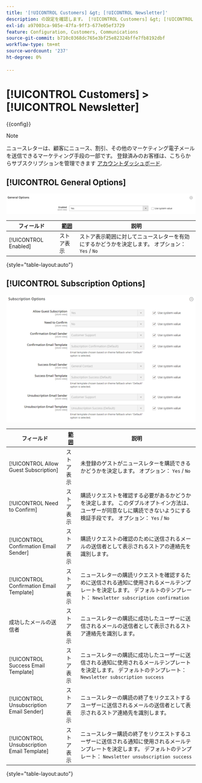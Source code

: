 ```yaml
---
title: '[!UICONTROL Customers] &gt; [!UICONTROL Newsletter]'
description: の設定を確認します。 [!UICONTROL Customers] &gt; [!UICONTROL Newsletter] コマース管理者のページ。
exl-id: a97003ca-985e-47fa-9ff3-677e05ef3729
feature: Configuration, Customers, Communications
source-git-commit: b710c0368dc765e3bf25e82324bffe7fb8192dbf
workflow-type: tm+mt
source-wordcount: '237'
ht-degree: 0%

---
```


# [!UICONTROL Customers] > [!UICONTROL Newsletter]

{{config}}

>[!NOTE]
>
>ニュースレターは、顧客にニュース、割引、その他のマーケティング電子メールを送信できるマーケティング手段の一部です。 登録済みのお客様は、こちらからサブスクリプションを管理できます [アカウントダッシュボード](../../customers/account-dashboard-my-account.md).

## [!UICONTROL General Options]

![一般オプション](./assets/newsletter-general-options.png)<!-- zoom -->

| フィールド | [範囲](../../getting-started/websites-stores-views.md#scope-settings) | 説明 |
|--- |--- |--- |
| [!UICONTROL Enabled] | ストア表示 | ストア表示範囲に対してニュースレターを有効にするかどうかを決定します。 オプション： `Yes` / `No` |

{style="table-layout:auto"}

## [!UICONTROL Subscription Options]

![購読オプション](./assets/newsletter-subscription-options.png)<!-- zoom -->

<!-- [Subscription Options](https://docs.magento.com/user-guide/marketing/newsletter-configuration.html) -->

| フィールド | [範囲](../../getting-started/websites-stores-views.md#scope-settings) | 説明 |
|--- |--- |--- |
| [!UICONTROL Allow Guest Subscription] | ストア表示 | 未登録のゲストがニュースレターを購読できるかどうかを決定します。 オプション： `Yes` / `No` |
| [!UICONTROL Need to Confirm] | ストア表示 | 購読リクエストを確認する必要があるかどうかを決定します。 このダブルオプトイン方法は、ユーザーが同意なしに購読できないようにする検証手段です。 オプション： `Yes` / `No` |
| [!UICONTROL Confirmation Email Sender] | ストア表示 | 購読リクエストの確認のために送信されるメールの送信者として表示されるストアの連絡先を識別します。 |
| [!UICONTROL Confirmation Email Template] | ストア表示 | ニュースレターの購読リクエストを確認するために送信される通知に使用されるメールテンプレートを決定します。 デフォルトのテンプレート： `Newsletter subscription confirmation` |
| 成功したメールの送信者 | ストア表示 | ニュースレターの購読に成功したユーザーに送信されるメールの送信者として表示されるストア連絡先を識別します。 |
| [!UICONTROL Success Email Template] | ストア表示 | ニュースレターの購読に成功したユーザーに送信される通知に使用されるメールテンプレートを決定します。 デフォルトのテンプレート： `Newsletter subscription success` |
| [!UICONTROL Unsubscription Email Sender] | ストア表示 | ニュースレターの購読の終了をリクエストするユーザーに送信されるメールの送信者として表示されるストア連絡先を識別します。 |
| [!UICONTROL Unsubscription Email Template] | ストア表示 | ニュースレター購読の終了をリクエストするユーザーに送信される通知に使用されるメールテンプレートを決定します。 デフォルトのテンプレート： `Newsletter unsubscription success` |

{style="table-layout:auto"}
